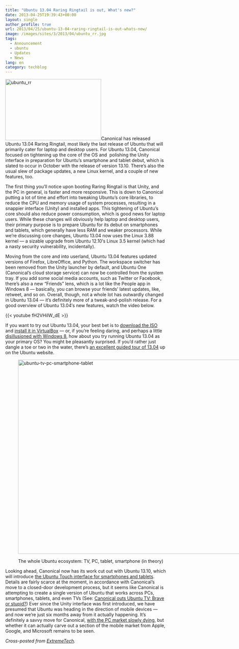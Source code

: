 ```yaml
---
title: "Ubuntu 13.04 Raring Ringtail is out, What's new?"
date: 2013-04-25T19:39:43+00:00
layout: single
author_profile: true
url: 2013/04/25/ubuntu-13-04-raring-ringtail-is-out-whats-new/
image: /images/sites/3/2013/04/ubuntu_rr.jpg
tags:
  - Announcement
  - ubuntu
  - Updates
  - News
lang: en
category: techblog
---
```

[<img class="alignright size-medium wp-image-6552" style="border: 0px none;" alt="ubuntu_rr" src="/images/2013/04/ubuntu_rr-300x191.jpg" width="300" height="191" srcset="/images/sites/3/2013/04/ubuntu_rr-300x191.jpg 300w, /images/sites/3/2013/04/ubuntu_rr.jpg 599w" sizes="(max-width: 300px) 100vw, 300px" />](/images/2013/04/ubuntu_rr.jpg)Canonical has released Ubuntu 13.04 Raring Ringtail, most likely the last release of Ubuntu that will primarily cater for laptop and desktop users. For Ubuntu 13.04, Canonical focused on tightening up the core of the OS and  polishing the Unity interface in preparation for Ubuntu’s smartphone and tablet debut, which is slated to occur in October with the release of version 13.10. There’s also the usual slew of package updates, a new Linux kernel, and a couple of new features, too.

The first thing you’ll notice upon booting Raring Ringtail is that Unity, and the PC in general, is faster and more responsive. This is down to Canonical putting a lot of time and effort into tweaking Ubuntu’s core libraries, to reduce the CPU and memory usage of system processes, resulting in a snappier interface (Unity) and installed apps. This tightening of Ubuntu’s core should also reduce power consumption, which is good news for laptop users. While these changes will obviously help laptop and desktop users, their primary purpose is to prepare Ubuntu for its debut on smartphones and tablets, which generally have less RAM and weaker processors. While we’re discussing core changes, Ubuntu 13.04 now uses the Linux 3.88 kernel — a sizable upgrade from Ubuntu 12.10′s Linux 3.5 kernel (which had a nasty security vulnerability, incidentally).

Moving from the core and into userland, Ubuntu 13.04 features updated versions of Firefox, LibreOffice, and Python. The workspace switcher has been removed from the Unity launcher by default, and Ubuntu One (Canonical’s cloud storage service) can now be controlled from the system tray. If you add some social media accounts, such as Twitter or Facebook, there’s also a new “Friends” lens, which is a lot like the People app in Windows 8 — basically, you can browse your friends’ latest updates, like, retweet, and so on. Overall, though, not a whole lot has outwardly changed in Ubuntu 13.04 — it’s definitely more of a tweak-and-polish release. For a good overview of Ubuntu 13.04′s new features, watch the video below.

{{< youtube fH2VHiIW_dE >}}

If you want to try out Ubuntu 13.04, your best bet is to [download the ISO](http://releases.ubuntu.com/raring/) and [install it in VirtualBox](http://www.extremetech.com/computing/96643-how-to-run-windows-8-in-virtualbox) — or, if you’re feeling daring, and perhaps a little [disillusioned with Windows 8](http://www.extremetech.com/computing/121015-windows-8-may-drive-me-to-linux), how about you try running Ubuntu 13.04 as your primary OS? You might be pleasantly surprised. If you’d rather just dangle a toe or two in the water, there’s [an excellent guided tour of 13.04](http://www.ubuntu.com/tour/en/) up on the Ubuntu website.<figure id="attachment_6551" aria-describedby="caption-attachment-6551" style="width: 809px" class="wp-caption alignnone">

[<img class=" wp-image-6551" alt="ubuntu-tv-pc-smartphone-tablet" src="/images/2013/04/ubuntu-tv-pc-smartphone-tablet-1024x758.jpg" width="819" height="606" srcset="/images/sites/3/2013/04/ubuntu-tv-pc-smartphone-tablet-1024x758.jpg 1024w, /images/sites/3/2013/04/ubuntu-tv-pc-smartphone-tablet-300x222.jpg 300w, /images/sites/3/2013/04/ubuntu-tv-pc-smartphone-tablet.jpg 1500w" sizes="(max-width: 819px) 100vw, 819px" />](/images/2013/04/ubuntu-tv-pc-smartphone-tablet.jpg)<figcaption id="caption-attachment-6551" class="wp-caption-text">The whole Ubuntu ecosystem: TV, PC, tablet, smartphone (in theory)</figcaption></figure> 

Looking ahead, Canonical now has its work cut out with Ubuntu 13.10, which will introduce [the Ubuntu Touch interface for smartphones and tablets](http://www.extremetech.com/computing/148751-ubuntu-for-tablets-unveiled-a-crazy-idea-that-might-just-work). Details are fairly scarce at the moment, in accordance with Canonical’s move to a closed-door development process, but it seems like Canonical is attempting to create a single version of Ubuntu that works across PCs, smartphones, tablets, and even TVs (See: [Canonical outs Ubuntu TV: Brave or stupid?](http://www.extremetech.com/computing/112601-canonical-outs-ubuntu-tv-brave-or-stupid)) Ever since the Unity interface was first introduced, we have presumed that Ubuntu was heading in the direction of mobile devices — and now we’re just six months away from it actually happening. It’s definitely a savvy move for Canonical, [with the PC market slowly dying](http://www.extremetech.com/computing/153111-windows-8-causes-most-precipitous-pc-decline-in-history), but whether it can actually carve out a section of the mobile market from Apple, Google, and Microsoft remains to be seen.

_Cross-posted from <a href="http://www.extremetech.com" target="_blank">ExtremeTech</a>._

&nbsp;